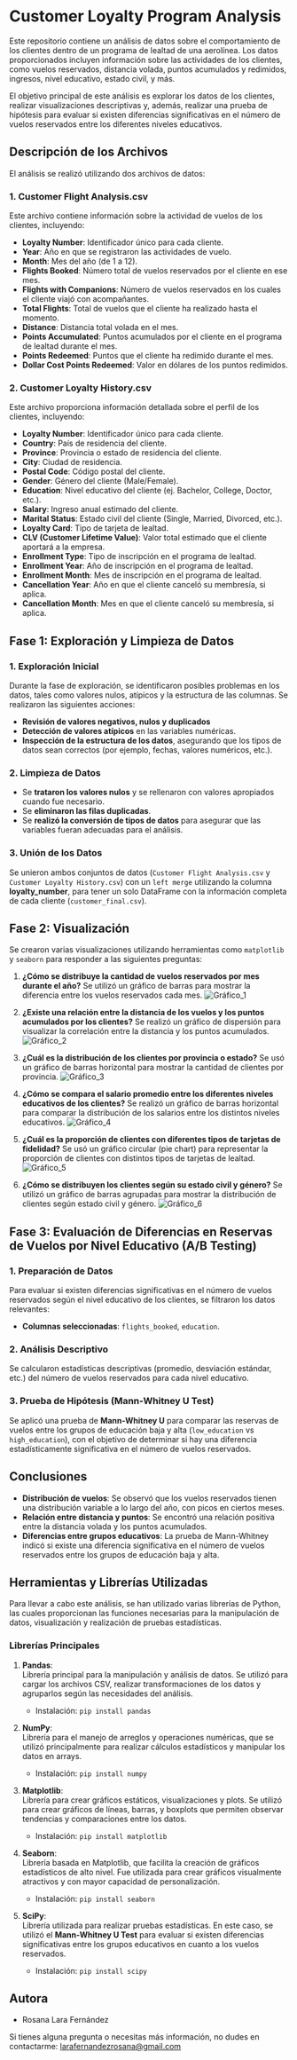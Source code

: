 # Customer Loyalty Program Analysis

Este repositorio contiene un análisis de datos sobre el comportamiento de los clientes dentro de un programa de lealtad de una aerolínea. Los datos proporcionados incluyen información sobre las actividades de los clientes, como vuelos reservados, distancia volada, puntos acumulados y redimidos, ingresos, nivel educativo, estado civil, y más.

El objetivo principal de este análisis es explorar los datos de los clientes, realizar visualizaciones descriptivas y, además, realizar una prueba de hipótesis para evaluar si existen diferencias significativas en el número de vuelos reservados entre los diferentes niveles educativos.

## Descripción de los Archivos

El análisis se realizó utilizando dos archivos de datos:

### 1. **Customer Flight Analysis.csv**

Este archivo contiene información sobre la actividad de vuelos de los clientes, incluyendo:

- **Loyalty Number**: Identificador único para cada cliente.
- **Year**: Año en que se registraron las actividades de vuelo.
- **Month**: Mes del año (de 1 a 12).
- **Flights Booked**: Número total de vuelos reservados por el cliente en ese mes.
- **Flights with Companions**: Número de vuelos reservados en los cuales el cliente viajó con acompañantes.
- **Total Flights**: Total de vuelos que el cliente ha realizado hasta el momento.
- **Distance**: Distancia total volada en el mes.
- **Points Accumulated**: Puntos acumulados por el cliente en el programa de lealtad durante el mes.
- **Points Redeemed**: Puntos que el cliente ha redimido durante el mes.
- **Dollar Cost Points Redeemed**: Valor en dólares de los puntos redimidos.

### 2. **Customer Loyalty History.csv**

Este archivo proporciona información detallada sobre el perfil de los clientes, incluyendo:

- **Loyalty Number**: Identificador único para cada cliente.
- **Country**: País de residencia del cliente.
- **Province**: Provincia o estado de residencia del cliente.
- **City**: Ciudad de residencia.
- **Postal Code**: Código postal del cliente.
- **Gender**: Género del cliente (Male/Female).
- **Education**: Nivel educativo del cliente (ej. Bachelor, College, Doctor, etc.).
- **Salary**: Ingreso anual estimado del cliente.
- **Marital Status**: Estado civil del cliente (Single, Married, Divorced, etc.).
- **Loyalty Card**: Tipo de tarjeta de lealtad.
- **CLV (Customer Lifetime Value)**: Valor total estimado que el cliente aportará a la empresa.
- **Enrollment Type**: Tipo de inscripción en el programa de lealtad.
- **Enrollment Year**: Año de inscripción en el programa de lealtad.
- **Enrollment Month**: Mes de inscripción en el programa de lealtad.
- **Cancellation Year**: Año en que el cliente canceló su membresía, si aplica.
- **Cancellation Month**: Mes en que el cliente canceló su membresía, si aplica.

## Fase 1: Exploración y Limpieza de Datos

### 1. **Exploración Inicial**

Durante la fase de exploración, se identificaron posibles problemas en los datos, tales como valores nulos, atípicos y la estructura de las columnas. Se realizaron las siguientes acciones:

- **Revisión de valores negativos, nulos y duplicados**
- **Detección de valores atípicos** en las variables numéricas.
- **Inspección de la estructura de los datos**, asegurando que los tipos de datos sean correctos (por ejemplo, fechas, valores numéricos, etc.).

### 2. **Limpieza de Datos**

- Se **trataron los valores nulos** y se rellenaron con valores apropiados cuando fue necesario.
- Se **eliminaron las filas duplicadas**.
- Se **realizó la conversión de tipos de datos** para asegurar que las variables fueran adecuadas para el análisis.

### 3. **Unión de los Datos**

Se unieron ambos conjuntos de datos (`Customer Flight Analysis.csv` y `Customer Loyalty History.csv`) con un `left merge` utilizando la columna **loyalty_number**, para tener un solo DataFrame con la información completa de cada cliente (`customer_final.csv`).

## Fase 2: Visualización

Se crearon varias visualizaciones utilizando herramientas como `matplotlib` y `seaborn` para responder a las siguientes preguntas:

1. **¿Cómo se distribuye la cantidad de vuelos reservados por mes durante el año?**
   Se utilizó un gráfico de barras para mostrar la diferencia entre los vuelos reservados cada mes.
   ![Gráfico_1](graficas/grafica_1.png)
   
2. **¿Existe una relación entre la distancia de los vuelos y los puntos acumulados por los clientes?**
   Se realizó un gráfico de dispersión para visualizar la correlación entre la distancia y los puntos acumulados.
   ![Gráfico_2](graficas/grafica_2.png)

3. **¿Cuál es la distribución de los clientes por provincia o estado?**
   Se usó un gráfico de barras horizontal para mostrar la cantidad de clientes por provincia.
   ![Gráfico_3](graficas/grafica_3.png)
4. **¿Cómo se compara el salario promedio entre los diferentes niveles educativos de los clientes?**
   Se realizó un gráfico de barras horizontal para comparar la distribución de los salarios entre los distintos niveles educativos.
   ![Gráfico_4](graficas/grafica_4.png)
5. **¿Cuál es la proporción de clientes con diferentes tipos de tarjetas de fidelidad?**
   Se usó un gráfico circular (pie chart) para representar la proporción de clientes con distintos tipos de tarjetas de lealtad.
   ![Gráfico_5](graficas/grafica_5.png)
6. **¿Cómo se distribuyen los clientes según su estado civil y género?**
   Se utilizó un gráfico de barras agrupadas para mostrar la distribución de clientes según estado civil y género.
   ![Gráfico_6](graficas/grafica_6.png)

## Fase 3: Evaluación de Diferencias en Reservas de Vuelos por Nivel Educativo (A/B Testing)

### 1. **Preparación de Datos**

Para evaluar si existen diferencias significativas en el número de vuelos reservados según el nivel educativo de los clientes, se filtraron los datos relevantes:

- **Columnas seleccionadas**: `flights_booked`, `education`.

### 2. **Análisis Descriptivo**

Se calcularon estadísticas descriptivas (promedio, desviación estándar, etc.) del número de vuelos reservados para cada nivel educativo.

### 3. **Prueba de Hipótesis (Mann-Whitney U Test)**

Se aplicó una prueba de **Mann-Whitney U** para comparar las reservas de vuelos entre los grupos de educación baja y alta (`low_education` vs `high_education`), con el objetivo de determinar si hay una diferencia estadísticamente significativa en el número de vuelos reservados.

## Conclusiones

- **Distribución de vuelos**: Se observó que los vuelos reservados tienen una distribución variable a lo largo del año, con picos en ciertos meses.
- **Relación entre distancia y puntos**: Se encontró una relación positiva entre la distancia volada y los puntos acumulados.
- **Diferencias entre grupos educativos**: La prueba de Mann-Whitney indicó si existe una diferencia significativa en el número de vuelos reservados entre los grupos de educación baja y alta.

## Herramientas y Librerías Utilizadas

Para llevar a cabo este análisis, se han utilizado varias librerías de Python, las cuales proporcionan las funciones necesarias para la manipulación de datos, visualización y realización de pruebas estadísticas.

### Librerías Principales

1. **Pandas**:  
   Librería principal para la manipulación y análisis de datos. Se utilizó para cargar los archivos CSV, realizar transformaciones de los datos y agruparlos según las necesidades del análisis.  
   - Instalación: `pip install pandas`

2. **NumPy**:  
   Librería para el manejo de arreglos y operaciones numéricas, que se utilizó principalmente para realizar cálculos estadísticos y manipular los datos en arrays.  
   - Instalación: `pip install numpy`

3. **Matplotlib**:  
   Librería para crear gráficos estáticos, visualizaciones y plots. Se utilizó para crear gráficos de líneas, barras, y boxplots que permiten observar tendencias y comparaciones entre los datos.  
   - Instalación: `pip install matplotlib`

4. **Seaborn**:  
   Librería basada en Matplotlib, que facilita la creación de gráficos estadísticos de alto nivel. Fue utilizada para crear gráficos visualmente atractivos y con mayor capacidad de personalización.  
   - Instalación: `pip install seaborn`

5. **SciPy**:  
   Librería utilizada para realizar pruebas estadísticas. En este caso, se utilizó el **Mann-Whitney U Test** para evaluar si existen diferencias significativas entre los grupos educativos en cuanto a los vuelos reservados.  
   - Instalación: `pip install scipy`

## Autora

- Rosana Lara Fernández

Si tienes alguna pregunta o necesitas más información, no dudes en contactarme: larafernandezrosana@gmail.com




